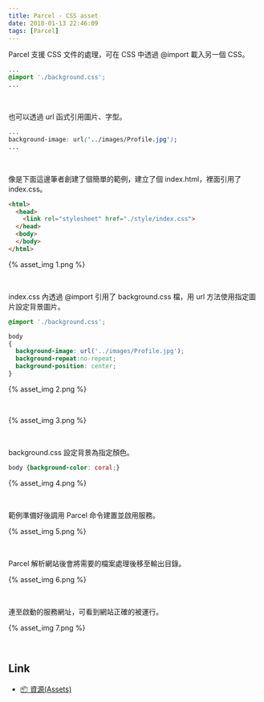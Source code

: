 ```yaml
---
title: Parcel - CSS asset
date: 2018-01-13 22:46:09
tags: [Parcel]
---
```


Parcel 支援 CSS 文件的處理，可在 CSS 中透過 @import 載入另一個 CSS。  

<!-- More -->

```css
...
@import './background.css';
...
```

<br/>


也可以透過 url 函式引用圖片、字型。  

```css
... 
background-image: url('../images/Profile.jpg');
...
```

<br/>


像是下面這邊筆者創建了個簡單的範例，建立了個 index.html，裡面引用了 index.css。

```html
<html>
  <head>
    <link rel="stylesheet" href="./style/index.css">
  </head>
  <body>
  </body>
</html>
```

{% asset_img 1.png %}

<br/>


index.css 內透過 @import 引用了 background.css 檔，用 url 方法使用指定圖片設定背景圖片。  

```css
@import './background.css';

body
{ 
  background-image: url('../images/Profile.jpg');
  background-repeat:no-repeat;
  background-position: center;
}
```

{% asset_img 2.png %}

<br/>


{% asset_img 3.png %}

<br/>


background.css 設定背景為指定顏色。  

```css
body {background-color: coral;}
```

{% asset_img 4.png %}

<br/>


範例準備好後調用 Parcel 命令建置並啟用服務。  

{% asset_img 5.png %}

<br/>


Parcel 解析網站後會將需要的檔案處理後移至輸出目錄。  

{% asset_img 6.png %}

<br/>


連至啟動的服務網址，可看到網站正確的被運行。  

{% asset_img 7.png %}

<br/>


Link
------
* [📦 資源(Assets)](https://parceljs.org/assets.html)
